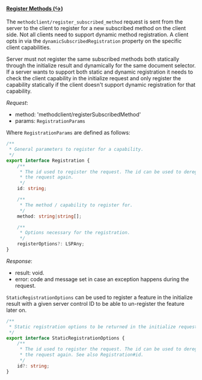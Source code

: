 #### <a href="#client_registerSubscribedMethod" name="client_registerSubscribedMethod" class="anchor">Register Methods (:arrow_right_hook:)</a>

The `methodclient/register_subscribed_method` request is sent from the server to the client to register for a new subscribed method on the client side. Not all clients need to support dynamic method registration. A client opts in via the `dynamicSubscribedRegistration` property on the specific client capabilities.

Server must not register the same subscribed methods both statically through the initialize result and dynamically for the same document selector. If a server wants to support both static and dynamic registration it needs to check the client capability in the initialize request and only register the capability statically if the client doesn't support dynamic registration for that capability.

_Request_:

* method: 'methodclient/registerSubscribedMethod'
* params: `RegistrationParams`

Where `RegistrationParams` are defined as follows:

<div class="anchorHolder"><a href="#registration" name="registration" class="linkableAnchor"></a></div>

```typescript
/**
 * General parameters to register for a capability.
 */
export interface Registration {
    /**
     * The id used to register the request. The id can be used to deregister
     * the request again.
     */
    id: string;

    /**
     * The method / capability to register for.
     */
    method: string|string[];

    /**
     * Options necessary for the registration.
     */
    registerOptions?: LSPAny;
}
```

_Response_:

* result: void.
* error: code and message set in case an exception happens during the request.

`StaticRegistrationOptions` can be used to register a feature in the initialize result with a given server control ID to be able to un-register the feature later on.

<div class="anchorHolder"><a href="#staticRegistrationOptions" name="staticRegistrationOptions" class="linkableAnchor"></a></div>

```typescript
/**
 * Static registration options to be returned in the initialize request.
 */
export interface StaticRegistrationOptions {
    /**
     * The id used to register the request. The id can be used to deregister
     * the request again. See also Registration#id.
     */
    id?: string;
}
```
